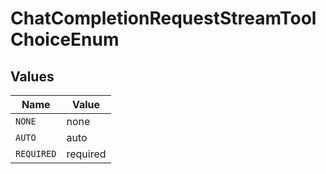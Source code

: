 # ChatCompletionRequestStreamToolChoiceEnum


## Values

| Name       | Value      |
| ---------- | ---------- |
| `NONE`     | none       |
| `AUTO`     | auto       |
| `REQUIRED` | required   |